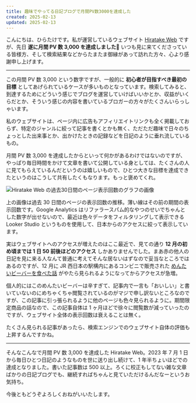 ```yaml
---
title: 趣味でやってる日記ブログで月間PV数3000を達成した
created: 2025-02-13
updated: 2025-02-13
---
```


こんにちは、ひらたけです。私が運営しているウェブサイト [Hiratake Web](https://hiratake.dev/) ですが、先日 **遂に月間 PV 数 3,000 を達成しました🎉** いつも見に来てくださっている皆様方、そして検索結果などからたまたま御縁があって訪れた方々、心より感謝申し上げます。

---

この月間 PV 数 3,000 という数字ですが、一般的に **初心者が目指すべき最初の目標** としてあげられているケースが多いものとなっています。検索してみると、到達するためにどういう感じでブログを運営していけばいいかとか、収益がいくらだとか、そういう感じの内容を書いているブロガーの方々がたくさんいらっしゃいます。

私のウェブサイトは、ページ内に広告もアフィリエイトリンクも全く掲載しておらず、特定のジャンルに絞って記事を書くとかも無く、ただただ趣味で日々のちょっとした出来事とか、出かけたときの記録などを日記のように垂れ流しているもの。

月間 PV 数 3,000 を達成したからといって何かがあるわけではないのですが、やっぱり毎日時間をかけて文章を書いて公開している身としては、たくさんの人に見てもらえているんだというのは嬉しいもので、ひとつ大きな目標を達成できたというのはこうして共有したくもなります。もっと褒めてくれ。

![Hiratake Web の過去30日間のページ表示回数のグラフの画像](5b1a6a08-09b8-4c57-f9bc-bbca86cb9700)

上の画像は過去 30 日間のページの表示回数の推移。薄い線はその前の期間の表示回数です。Google Analytics はリファラースパム的なやつのせいでちゃんとした数字が出せないので、最近は色々データをフィルタリングして表示できる Looker Studio というものを使用して、日本からのアクセスに絞って表示しています。

実はウェブサイトへのアクセスが増えたのはここ最近で、見ての通り **12 月の初め頃までは 1 日 50 前後ほどのアクセス** しかありませんでした。まあ赤の他人の日記を見に来る人なんて普通に考えてそんな居ないはずなので妥当なところではあるのですが、12 月に JR 西日本の駅構内にあるコンビニで販売された [めんたいビーバーを食べた話](/blog/20241212/) がやたら見られるようになってからアクセスが急増。

個人的にはこのめんたいビーバーは辛すぎて、記事内で一言も「おいしい」と書いていないのにめちゃくちゃ閲覧されているのがマジで申し訳ないところなのですが、この記事に引っ張られるように他のページも色々見られるように。期間限定商品の話なので、この記事自体は 1 ヶ月ほどで徐々に閲覧数が減っていったのですが、ウェブサイト全体の表示回数は衰えることは無く。

たくさん見られる記事があったら、検索エンジンでのウェブサイト自体の評価も上昇するんですかね。

---

そんなこんなで月間 PV 数 3,000 を達成した Hiratake Web。2023 年 7 月 1 日から毎日ひとつ日記のようなものを世に送り出し続けて、1 年半ちょいほどでの達成となりました。書いた記事数は 500 以上。ろくに校正もしてない雑な文章ばかりの日記ブログでも、継続すればちゃんと見ていただけるんだなーというお気持ち。

今後ともどうぞよろしくおねがいいたします。
